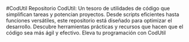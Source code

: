 #CodUtil
Repositorio CodUtil: Un tesoro de utilidades de código que simplifican tareas y potencian proyectos. Desde scripts eficientes hasta funciones versátiles, este repositorio está diseñado para optimizar el desarrollo. Descubre herramientas prácticas y recursos que hacen que el código sea más ágil y efectivo. Eleva tu programación con CodUtil
